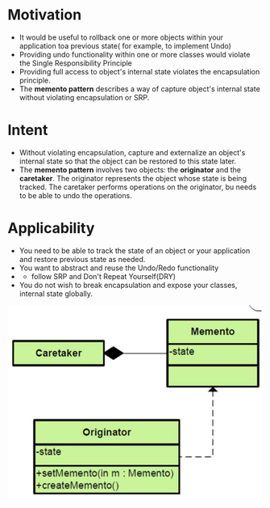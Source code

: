 # Motivation
* It would be  useful to rollback one or more objects within your application toa previous state( for example, to implement Undo)
* Providing undo functionality within one or more classes would violate the Single Responsibility Principle
* Providing full access to object's internal state violates the encapsulation principle.
* The __memento pattern__ describes a way of capture object's internal state without violating encapsulation or SRP.

# Intent
* Without violating encapsulation, capture and externalize an object's internal state so that the object can be restored to this state later.
* The __memento pattern__ involves two objects: the __originator__ and the __caretaker__. The originator represents the object whose state is being tracked. The caretaker performs operations on the originator, bu needs to be able to undo the operations.

# Applicability
* You need to be able to track the state of an object or your application and restore previous state as needed.
* You want to abstract and reuse the Undo/Redo functionality
* * follow SRP and Don't Repeat Yourself(DRY)
* You do not wish to break encapsulation and expose your classes, internal state globally.

![structure](https://github.com/sairamaj/designpatterns/blob/master/memento/structure.png)